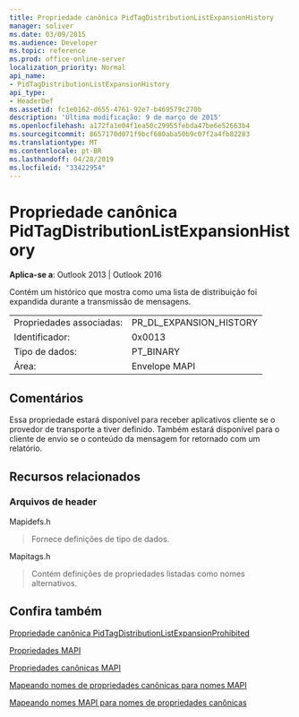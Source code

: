 ```yaml
---
title: Propriedade canônica PidTagDistributionListExpansionHistory
manager: soliver
ms.date: 03/09/2015
ms.audience: Developer
ms.topic: reference
ms.prod: office-online-server
localization_priority: Normal
api_name:
- PidTagDistributionListExpansionHistory
api_type:
- HeaderDef
ms.assetid: fc1e0162-d655-4761-92e7-b469579c270b
description: 'Última modificação: 9 de março de 2015'
ms.openlocfilehash: a172fa1e04f1ea50c29955febda47be6e52663b4
ms.sourcegitcommit: 8657170d071f9bcf680aba50b9c07f2a4fb82283
ms.translationtype: MT
ms.contentlocale: pt-BR
ms.lasthandoff: 04/28/2019
ms.locfileid: "33422954"
---
```

# <a name="pidtagdistributionlistexpansionhistory-canonical-property"></a>Propriedade canônica PidTagDistributionListExpansionHistory

  
  
**Aplica-se a**: Outlook 2013 | Outlook 2016 
  
Contém um histórico que mostra como uma lista de distribuição foi expandida durante a transmissão de mensagens. 
  
|||
|:-----|:-----|
|Propriedades associadas:  <br/> |PR_DL_EXPANSION_HISTORY  <br/> |
|Identificador:  <br/> |0x0013  <br/> |
|Tipo de dados:  <br/> |PT_BINARY  <br/> |
|Área:  <br/> |Envelope MAPI  <br/> |
   
## <a name="remarks"></a>Comentários

Essa propriedade estará disponível para receber aplicativos cliente se o provedor de transporte a tiver definido. Também estará disponível para o cliente de envio se o conteúdo da mensagem for retornado com um relatório. 
  
## <a name="related-resources"></a>Recursos relacionados

### <a name="header-files"></a>Arquivos de header

Mapidefs.h
  
> Fornece definições de tipo de dados.
    
Mapitags.h
  
> Contém definições de propriedades listadas como nomes alternativos.
    
## <a name="see-also"></a>Confira também



[Propriedade canônica PidTagDistributionListExpansionProhibited](pidtagdistributionlistexpansionprohibited-canonical-property.md)


[Propriedades MAPI](mapi-properties.md)
  
[Propriedades canônicas MAPI](mapi-canonical-properties.md)
  
[Mapeando nomes de propriedades canônicas para nomes MAPI](mapping-canonical-property-names-to-mapi-names.md)
  
[Mapeando nomes MAPI para nomes de propriedades canônicas](mapping-mapi-names-to-canonical-property-names.md)

